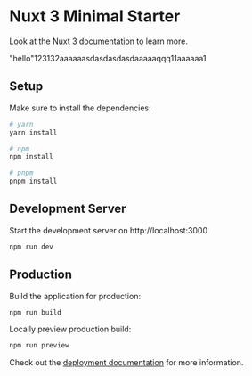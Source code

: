 # Nuxt 3 Minimal Starter

Look at the [Nuxt 3 documentation](https://nuxt.com/docs/getting-started/introduction) to learn more.

"hello"123132aaaaaasdasdasdasdaaaaaqqq11aaaaaa1
## Setup

Make sure to install the dependencies:

```bash
# yarn
yarn install

# npm
npm install

# pnpm
pnpm install
```

## Development Server

Start the development server on http://localhost:3000

```bash
npm run dev
```

## Production

Build the application for production:

```bash
npm run build
```

Locally preview production build:

```bash
npm run preview
```

Check out the [deployment documentation](https://nuxt.com/docs/getting-started/deployment) for more information.
